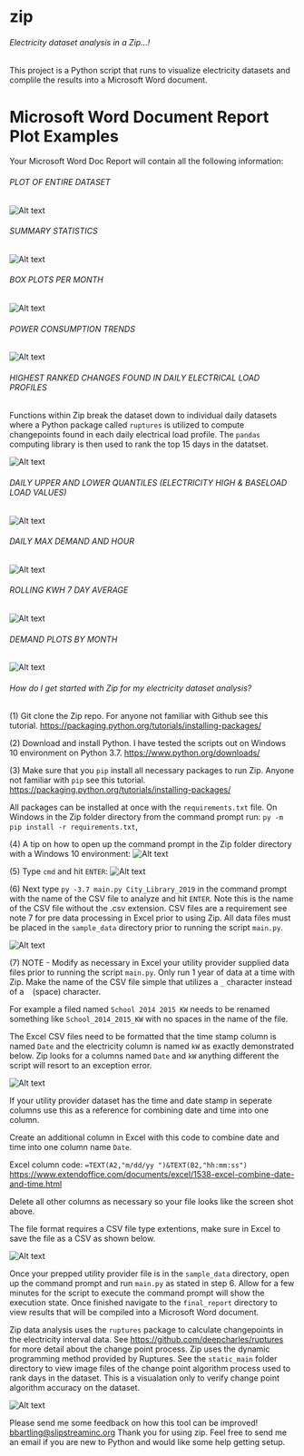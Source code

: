 # zip 
###### Electricity dataset analysis in a Zip...!

This project is a Python script that runs to visualize electricity datasets and complile the results into a Microsoft Word document.

# Microsoft Word Document Report Plot Examples

Your Microsoft Word Doc Report will contain all the following information:
###### PLOT OF ENTIRE DATASET
![Alt text](https://github.com/bbartling/zip/blob/master/images/1.PNG)

###### SUMMARY STATISTICS
![Alt text](https://github.com/bbartling/zip/blob/master/images/2.PNG)

###### BOX PLOTS PER MONTH
![Alt text](https://github.com/bbartling/zip/blob/master/images/10.PNG)

###### POWER CONSUMPTION TRENDS
![Alt text](https://github.com/bbartling/zip/blob/master/images/11.PNG)

###### HIGHEST RANKED CHANGES FOUND IN DAILY ELECTRICAL LOAD PROFILES
Functions within Zip break the dataset down to individual daily datasets where a Python package called `ruptures` is utilized to compute changepoints found in each daily electrical load profile. The `pandas` computing library is then used to rank the top 15 days in the datatset.

![Alt text](https://github.com/bbartling/zip/blob/master/images/3.PNG)

###### DAILY UPPER AND LOWER QUANTILES (ELECTRICITY HIGH & BASELOAD LOAD VALUES)
![Alt text](https://github.com/bbartling/zip/blob/master/images/4.PNG)

###### DAILY MAX DEMAND AND HOUR
![Alt text](https://github.com/bbartling/zip/blob/master/images/5.PNG)

###### ROLLING KWH 7 DAY AVERAGE
![Alt text](https://github.com/bbartling/zip/blob/master/images/7.PNG)

###### DEMAND PLOTS BY MONTH
![Alt text](https://github.com/bbartling/zip/blob/master/images/9.PNG)





###### How do I get started with Zip for my electricity dataset analysis? 
(1) Git clone the Zip repo. For anyone not familiar with Github see this tutorial.
https://packaging.python.org/tutorials/installing-packages/


(2) Download and install Python. I have tested the scripts out on Windows 10 environment on Python 3.7.
https://www.python.org/downloads/


(3) Make sure that you `pip` install all necessary packages to run Zip. Anyone not familiar with `pip` see this tutorial.
https://packaging.python.org/tutorials/installing-packages/

All packages can be installed at once with the `requirements.txt` file. On Windows in the Zip folder directory from the command prompt run:
`py -m pip install -r requirements.txt`,


(4) A tip on how to open up the command prompt in the Zip folder directory with a Windows 10 environment:
 ![Alt text](https://github.com/bbartling/zip/blob/master/images/One.PNG)
 
 
(5) Type `cmd` and hit `ENTER`:
 ![Alt text](https://github.com/bbartling/zip/blob/master/images/cmd.PNG)
 
 
(6) Next type `py -3.7 main.py City_Library_2019` in the command prompt with the name of the CSV file to analyze and hit `ENTER`. Note this is the name of the CSV file without the .csv extension. CSV files are a requirement see note 7 for pre data processing in Excel prior to using Zip. All data files must be placed in the `sample_data` directory prior to running the script `main.py`.

 ![Alt text](https://github.com/bbartling/zip/blob/master/images/app.PNG)
 

(7) NOTE - Modify as necessary in Excel your utility provider supplied data files prior to running the script `main.py`. Only run 1 year of data at a time with Zip. Make the name of the CSV file simple that utilizes a `_` character instead of a ` ` (space) character. 

For example a filed named `School 2014 2015 KW` needs to be renamed something like `School_2014_2015_KW` with no spaces in the name of the file.


The Excel CSV files need to be formatted that the time stamp column is named `Date` and the electricity column is named `kW` as exactly demonstrated below. Zip looks for a columns named `Date` and `kW` anything different the script will resort to an exception error. 

![Alt text](https://github.com/bbartling/zip/blob/master/images/excel.PNG)

If your utility provider dataset has the time and date stamp in seperate columns use this as a reference for combining date and time into one column. 

Create an additional column in Excel with this code to combine date and time into one column name `Date`.

Excel column code:
`=TEXT(A2,"m/dd/yy ")&TEXT(B2,"hh:mm:ss")`
https://www.extendoffice.com/documents/excel/1538-excel-combine-date-and-time.html

Delete all other columns as necessary so your file looks like the screen shot above.

The file format requires a CSV file type extentions, make sure in Excel to save the file as a CSV as shown below.

![Alt text](https://github.com/bbartling/zip/blob/master/images/CSV.PNG)

Once your prepped utility provider file is in the `sample_data` directory, open up the command prompt and run `main.py` as stated in step 6. Allow for a few minutes for the script to execute the command prompt will show the execution state. Once finished navigate to the `final_report` directory to view results that will be compiled into a Microsoft Word document.

Zip data analysis uses the `ruptures` package to calculate changepoints in the electricity interval data. See https://github.com/deepcharles/ruptures for more detail about the change point process. Zip uses the dynamic programming method provided by Ruptures. See the `static_main` folder directory to view image files of the change point algorithm process used to rank days in the dataset. This is a visualation only to verify change point algorithm accuracy on the dataset.

![Alt text](https://github.com/bbartling/zip/blob/master/images/8.PNG)


Please send me some feedback on how this tool can be improved! bbartling@slipstreaminc.org
Thank you for using zip. Feel free to send me an email if you are new to Python and would like some help getting setup.
